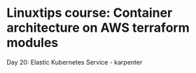 # Linuxtips course: Container architecture on AWS terraform modules

Day 20: Elastic Kubernetes Service - karpenter
